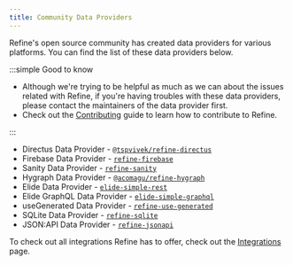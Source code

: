 ```yaml
---
title: Community Data Providers
---
```


Refine's open source community has created data providers for various platforms. You can find the list of these data providers below.

:::simple Good to know

- Although we're trying to be helpful as much as we can about the issues related with Refine, if you're having troubles with these data providers, please contact the maintainers of the data provider first.
- Check out the [Contributing](/docs/guides-concepts/contributing) guide to learn how to contribute to Refine.

:::

- Directus Data Provider - [`@tspvivek/refine-directus`](https://www.npmjs.com/package/@tspvivek/refine-directus)
- Firebase Data Provider - [`refine-firebase`](https://www.npmjs.com/package/refine-firebase)
- Sanity Data Provider - [`refine-sanity`](https://www.npmjs.com/package/refine-sanity)
- Hygraph Data Provider - [`@acomagu/refine-hygraph`](https://www.npmjs.com/package/@acomagu/refine-hygraph)
- Elide Data Provider - [`elide-simple-rest`](https://www.npmjs.com/package/elide-simple-rest)
- Elide GraphQL Data Provider - [`elide-simple-graphql`](https://www.npmjs.com/package/elide-simple-graphql)
- useGenerated Data Provider - [`refine-use-generated`](https://www.npmjs.com/package/refine-use-generated)
- SQLite Data Provider - [`refine-sqlite`](https://www.npmjs.com/package/refine-sqlite)
- JSON:API Data Provider - [`refine-jsonapi`](https://www.npmjs.com/package/refine-jsonapi)

To check out all integrations Refine has to offer, check out the [Integrations](/integrations) page.
